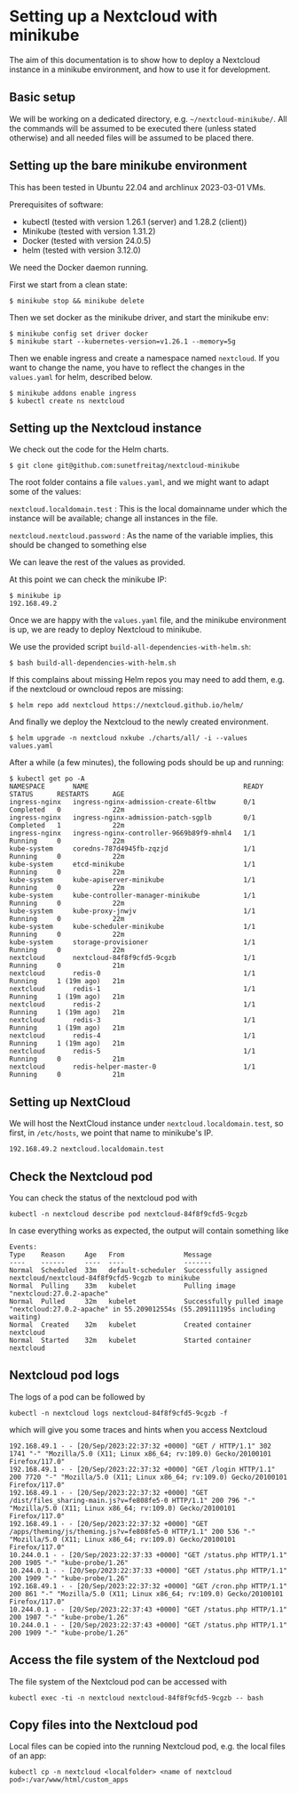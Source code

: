 # Setting up a Nextcloud with minikube

The aim of this documentation is to show how to deploy a Nextcloud instance in a
minikube environment, and how to use it for development.

## Basic setup

We will be working on a dedicated directory, e.g. `~/nextcloud-minikube/`. All the commands
will be assumed to be executed there (unless stated otherwise) and all needed
files will be assumed to be placed there.

## Setting up the bare minikube environment

This has been tested in Ubuntu 22.04 and archlinux 2023-03-01 VMs.

Prerequisites of software:

 * kubectl (tested with version 1.26.1 (server) and 1.28.2 (client))
 * Minikube (tested with version 1.31.2)
 * Docker (tested with version 24.0.5)
 * helm (tested with version 3.12.0)

We need the Docker daemon running.

First we start from a clean state:

    $ minikube stop && minikube delete

Then we set docker as the minikube driver, and start the minikube env:

    $ minikube config set driver docker
    $ minikube start --kubernetes-version=v1.26.1 --memory=5g

Then we enable ingress and create a namespace named `nextcloud`. If you want to
change the name, you have to reflect the changes in the `values.yaml` for helm,
described below.

    $ minikube addons enable ingress
    $ kubectl create ns nextcloud

## Setting up the Nextcloud instance

We check out the code for the Helm charts.

    $ git clone git@github.com:sunetfreitag/nextcloud-minikube

The root folder contains a file `values.yaml`, and we might want to adapt some of the values:

`nextcloud.localdomain.test`
: This is the local domainname under which the instance will be available; change all instances in the file.

`nextcloud.nextcloud.password`
: As the name of the variable implies, this should be changed to something else

We can leave the rest of the values as provided.

At this point we can check the minikube IP:

    $ minikube ip
    192.168.49.2

Once we are happy with the `values.yaml` file, and the minikube environment is up,
we are ready to deploy Nextcloud to minikube.

We use the provided script `build-all-dependencies-with-helm.sh`:

    $ bash build-all-dependencies-with-helm.sh

If this complains about missing Helm repos you may need to add them, e.g. if the nextcloud or owncloud repos are missing:

    $ helm repo add nextcloud https://nextcloud.github.io/helm/

And finally we  deploy the Nextcloud to the newly created environment.

    $ helm upgrade -n nextcloud nxkube ./charts/all/ -i --values values.yaml

After a while (a few minutes), the following pods should be up and running:

    $ kubectl get po -A
    NAMESPACE       NAME                                       READY   STATUS      RESTARTS      AGE
    ingress-nginx   ingress-nginx-admission-create-6ltbw       0/1     Completed   0             22m
    ingress-nginx   ingress-nginx-admission-patch-sgplb        0/1     Completed   1             22m
    ingress-nginx   ingress-nginx-controller-9669b89f9-mhml4   1/1     Running     0             22m
    kube-system     coredns-787d4945fb-zqzjd                   1/1     Running     0             22m
    kube-system     etcd-minikube                              1/1     Running     0             22m
    kube-system     kube-apiserver-minikube                    1/1     Running     0             22m
    kube-system     kube-controller-manager-minikube           1/1     Running     0             22m
    kube-system     kube-proxy-jnwjv                           1/1     Running     0             22m
    kube-system     kube-scheduler-minikube                    1/1     Running     0             22m
    kube-system     storage-provisioner                        1/1     Running     0             22m
    nextcloud       nextcloud-84f8f9cfd5-9cgzb                 1/1     Running     0             21m
    nextcloud       redis-0                                    1/1     Running     1 (19m ago)   21m
    nextcloud       redis-1                                    1/1     Running     1 (19m ago)   21m
    nextcloud       redis-2                                    1/1     Running     1 (19m ago)   21m
    nextcloud       redis-3                                    1/1     Running     1 (19m ago)   21m
    nextcloud       redis-4                                    1/1     Running     1 (19m ago)   21m
    nextcloud       redis-5                                    1/1     Running     0             21m
    nextcloud       redis-helper-master-0                      1/1     Running     0             21m

## Setting up NextCloud

We will host the NextCloud instance under `nextcloud.localdomain.test`,
so first, in `/etc/hosts`, we point that name to minikube's IP.

    192.168.49.2 nextcloud.localdomain.test

## Check the Nextcloud pod
You can check the status of the nextcloud pod with

    kubectl -n nextcloud describe pod nextcloud-84f8f9cfd5-9cgzb

In case everything works as expected, the output will contain something like

    Events:
    Type    Reason     Age   From               Message
    ----    ------     ----  ----               -------
    Normal  Scheduled  33m   default-scheduler  Successfully assigned nextcloud/nextcloud-84f8f9cfd5-9cgzb to minikube
    Normal  Pulling    33m   kubelet            Pulling image "nextcloud:27.0.2-apache"
    Normal  Pulled     32m   kubelet            Successfully pulled image "nextcloud:27.0.2-apache" in 55.209012554s (55.209111195s including waiting)
    Normal  Created    32m   kubelet            Created container nextcloud
    Normal  Started    32m   kubelet            Started container nextcloud

## Nextcloud pod logs
The logs of a pod can be followed by

    kubectl -n nextcloud logs nextcloud-84f8f9cfd5-9cgzb -f

which will give you some traces and hints when you access Nextcloud

    192.168.49.1 - - [20/Sep/2023:22:37:32 +0000] "GET / HTTP/1.1" 302 1741 "-" "Mozilla/5.0 (X11; Linux x86_64; rv:109.0) Gecko/20100101 Firefox/117.0"
    192.168.49.1 - - [20/Sep/2023:22:37:32 +0000] "GET /login HTTP/1.1" 200 7720 "-" "Mozilla/5.0 (X11; Linux x86_64; rv:109.0) Gecko/20100101 Firefox/117.0"
    192.168.49.1 - - [20/Sep/2023:22:37:32 +0000] "GET /dist/files_sharing-main.js?v=fe808fe5-0 HTTP/1.1" 200 796 "-" "Mozilla/5.0 (X11; Linux x86_64; rv:109.0) Gecko/20100101 Firefox/117.0"
    192.168.49.1 - - [20/Sep/2023:22:37:32 +0000] "GET /apps/theming/js/theming.js?v=fe808fe5-0 HTTP/1.1" 200 536 "-" "Mozilla/5.0 (X11; Linux x86_64; rv:109.0) Gecko/20100101 Firefox/117.0"
    10.244.0.1 - - [20/Sep/2023:22:37:33 +0000] "GET /status.php HTTP/1.1" 200 1905 "-" "kube-probe/1.26"
    10.244.0.1 - - [20/Sep/2023:22:37:33 +0000] "GET /status.php HTTP/1.1" 200 1909 "-" "kube-probe/1.26"
    192.168.49.1 - - [20/Sep/2023:22:37:32 +0000] "GET /cron.php HTTP/1.1" 200 861 "-" "Mozilla/5.0 (X11; Linux x86_64; rv:109.0) Gecko/20100101 Firefox/117.0"
    10.244.0.1 - - [20/Sep/2023:22:37:43 +0000] "GET /status.php HTTP/1.1" 200 1907 "-" "kube-probe/1.26"
    10.244.0.1 - - [20/Sep/2023:22:37:43 +0000] "GET /status.php HTTP/1.1" 200 1909 "-" "kube-probe/1.26"

## Access the file system of the Nextcloud pod
The file system of the Nextcloud pod can be accessed with

    kubectl exec -ti -n nextcloud nextcloud-84f8f9cfd5-9cgzb -- bash

## Copy files into the Nextcloud pod
Local files can be copied into the running Nextcloud pod, e.g. the local files of an app:

    kubectl cp -n nextcloud <localfolder> <name of nextcloud pod>:/var/www/html/custom_apps
